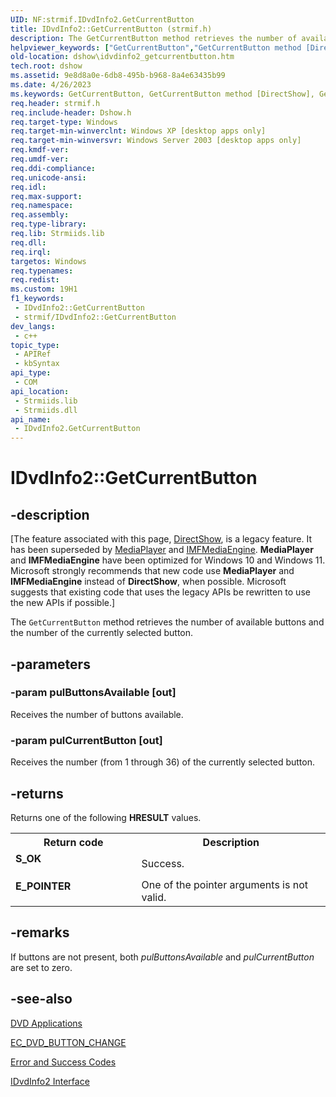 ```yaml
---
UID: NF:strmif.IDvdInfo2.GetCurrentButton
title: IDvdInfo2::GetCurrentButton (strmif.h)
description: The GetCurrentButton method retrieves the number of available buttons and the number of the currently selected button.
helpviewer_keywords: ["GetCurrentButton","GetCurrentButton method [DirectShow]","GetCurrentButton method [DirectShow]","IDvdInfo2 interface","IDvdInfo2 interface [DirectShow]","GetCurrentButton method","IDvdInfo2.GetCurrentButton","IDvdInfo2::GetCurrentButton","IDvdInfo2GetCurrentButton","dshow.idvdinfo2_getcurrentbutton","strmif/IDvdInfo2::GetCurrentButton"]
old-location: dshow\idvdinfo2_getcurrentbutton.htm
tech.root: dshow
ms.assetid: 9e8d8a0e-6db8-495b-b968-8a4e63435b99
ms.date: 4/26/2023
ms.keywords: GetCurrentButton, GetCurrentButton method [DirectShow], GetCurrentButton method [DirectShow],IDvdInfo2 interface, IDvdInfo2 interface [DirectShow],GetCurrentButton method, IDvdInfo2.GetCurrentButton, IDvdInfo2::GetCurrentButton, IDvdInfo2GetCurrentButton, dshow.idvdinfo2_getcurrentbutton, strmif/IDvdInfo2::GetCurrentButton
req.header: strmif.h
req.include-header: Dshow.h
req.target-type: Windows
req.target-min-winverclnt: Windows XP [desktop apps only]
req.target-min-winversvr: Windows Server 2003 [desktop apps only]
req.kmdf-ver: 
req.umdf-ver: 
req.ddi-compliance: 
req.unicode-ansi: 
req.idl: 
req.max-support: 
req.namespace: 
req.assembly: 
req.type-library: 
req.lib: Strmiids.lib
req.dll: 
req.irql: 
targetos: Windows
req.typenames: 
req.redist: 
ms.custom: 19H1
f1_keywords:
 - IDvdInfo2::GetCurrentButton
 - strmif/IDvdInfo2::GetCurrentButton
dev_langs:
 - c++
topic_type:
 - APIRef
 - kbSyntax
api_type:
 - COM
api_location:
 - Strmiids.lib
 - Strmiids.dll
api_name:
 - IDvdInfo2.GetCurrentButton
---
```


# IDvdInfo2::GetCurrentButton


## -description

\[The feature associated with this page, [DirectShow](/windows/win32/directshow/directshow), is a legacy feature. It has been superseded by [MediaPlayer](/uwp/api/Windows.Media.Playback.MediaPlayer) and [IMFMediaEngine](/windows/win32/api/mfmediaengine/nn-mfmediaengine-imfmediaengine). **MediaPlayer** and **IMFMediaEngine** have been optimized for Windows 10 and Windows 11. Microsoft strongly recommends that new code use **MediaPlayer** and **IMFMediaEngine** instead of **DirectShow**, when possible. Microsoft suggests that existing code that uses the legacy APIs be rewritten to use the new APIs if possible.\]

The <code>GetCurrentButton</code> method retrieves the number of available buttons and the number of the currently selected button.

## -parameters

### -param pulButtonsAvailable [out]

Receives the number of buttons available.

### -param pulCurrentButton [out]

Receives the number (from 1 through 36) of the currently selected button.

## -returns

Returns one of the following <b>HRESULT</b> values.

<table>
<tr>
<th>Return code</th>
<th>Description</th>
</tr>
<tr>
<td width="40%">
<dl>
<dt><b>S_OK</b></dt>
</dl>
</td>
<td width="60%">
Success.

</td>
</tr>
<tr>
<td width="40%">
<dl>
<dt><b>E_POINTER</b></dt>
</dl>
</td>
<td width="60%">
One of the pointer arguments is not valid.

</td>
</tr>
</table>

## -remarks

If buttons are not present, both <i>pulButtonsAvailable</i> and <i>pulCurrentButton</i> are set to zero.

## -see-also

<a href="/windows/desktop/DirectShow/dvd-applications">DVD Applications</a>



<a href="/windows/desktop/DirectShow/ec-dvd-button-change">EC_DVD_BUTTON_CHANGE</a>



<a href="/windows/desktop/DirectShow/error-and-success-codes">Error and Success Codes</a>



<a href="/windows/desktop/api/strmif/nn-strmif-idvdinfo2">IDvdInfo2 Interface</a>